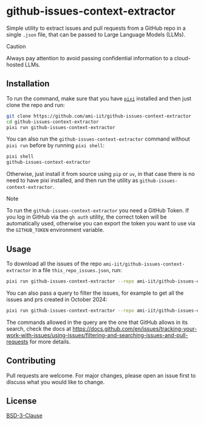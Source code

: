 # github-issues-context-extractor

Simple utility to extract issues and pull requests from a GitHub repo in a single `.json` file, that can be passed to Large Language Models (LLMs).

> [!CAUTION]
> Always pay attention to avoid passing confidential information to a cloud-hosted LLMs.

## Installation

To run the command, make sure that you have [`pixi`](https://pixi.sh) installed and then just clone the repo and run:

```bash
git clone https://github.com/ami-iit/github-issues-context-extractor
cd github-issues-context-extractor
pixi run github-issues-context-extractor
```

You can also run the `github-issues-context-extractor` command without `pixi run` before by running `pixi shell`:

```bash
pixi shell
github-issues-context-extractor
```

Otherwise, just install it from source using `pip` or `uv`, in that case there is no need to have pixi installed, and then run the utility as `github-issues-context-extractor`.

> [!NOTE]
> To run the `github-issues-context-extractor` you need a GitHub Token. If you log in GitHub via the `gh auth` utility, the correct token will be automatically used, otherwise you can export the token you want to use via the `GITHUB_TOKEN` environment variable.


## Usage

To download all the issues of the repo `ami-iit/github-issues-context-extractor` in a file `this_repo_issues.json`, run:

```bash
pixi run github-issues-context-extractor --repo ami-iit/github-issues-context-extractor --output_file this_repo_issues.json
```

You can also pass a query to filter the issues, for example to get all the issues and prs created in October 2024:

```bash
pixi run github-issues-context-extractor --repo ami-iit/github-issues-context-extractor --query "created:>2024-09-01 created:<2024-10-31" --output_file this_repo_issues.json
```

The commands allowed in the query are the one that GitHub allows in its search, check the docs at https://docs.github.com/en/issues/tracking-your-work-with-issues/using-issues/filtering-and-searching-issues-and-pull-requests for more details.

## Contributing

Pull requests are welcome. For major changes, please open an issue first
to discuss what you would like to change.

## License

[BSD-3-Clause](https://spdx.org/licenses/BSD-3-Clause.html)

